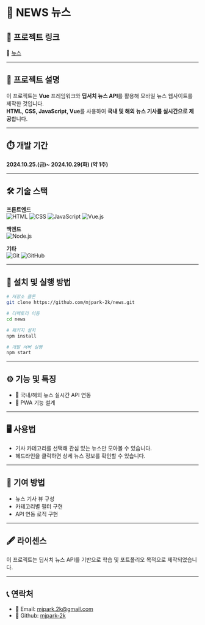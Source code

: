 # 📰 NEWS 뉴스

## 🌱 프로젝트 링크  
🔗 [ 뉴스 ](https://github.com/mjaprk-2k/news)

---

## 📄 프로젝트 설명  
이 프로젝트는 **Vue** 프레임워크와 **딥서치 뉴스 API**를 활용해 모바일 뉴스 웹사이트를 제작한 것입니다.  
**HTML, CSS, JavaScript, Vue**를 사용하여 **국내 및 해외 뉴스 기사를 실시간으로 제공**합니다.  

---

## ⏱️ 개발 기간
**2024.10.25.(금)~ 2024.10.29(화) (약 1주)**

---

## 🛠️ 기술 스택
**프론트엔드**  
![HTML](https://img.shields.io/badge/HTML-E34F26?style=flat&logo=html5&logoColor=white)
![CSS](https://img.shields.io/badge/CSS-1572B6?style=flat&logo=css3&logoColor=white)
![JavaScript](https://img.shields.io/badge/JavaScript-F7DF1E?style=flat&logo=javascript&logoColor=black)
![Vue.js](https://img.shields.io/badge/Vue.js-4FC08D?style=flat&logo=vue.js&logoColor=white)

**백엔드**  
![Node.js](https://img.shields.io/badge/Node.js-339933?style=flat&logo=nodedotjs&logoColor=white)

**기타**  
![Git](https://img.shields.io/badge/Git-F05032?style=flat&logo=git&logoColor=white)
![GitHub](https://img.shields.io/badge/GitHub-181717?style=flat&logo=github&logoColor=white)

---

## 💾 설치 및 실행 방법

```bash
# 저장소 클론
git clone https://github.com/mjpark-2k/news.git

# 디렉토리 이동
cd news

# 패키지 설치
npm install

# 개발 서버 실행
npm start
```

---

## ⚙️ 기능 및 특징
- 📰 국내/해외 뉴스 실시간 API 연동  
- 🧭 PWA 기능 설계  

---

## 🖥️ 사용법
- 기사 카테고리를 선택해 관심 있는 뉴스만 모아볼 수 있습니다.  
- 헤드라인을 클릭하면 상세 뉴스 정보를 확인할 수 있습니다.

---

## 🔬 기여 방법
- 뉴스 기사 뷰 구성  
- 카테고리별 필터 구현  
- API 연동 로직 구현  

---

## 🖋️ 라이센스
이 프로젝트는 딥서치 뉴스 API를 기반으로 학습 및 포트폴리오 목적으로 제작되었습니다.

---

## 📞 연락처
- 📧 Email: mjpark.2k@gmail.com
- 📒 Github: [ mjpark-2k ](https://github.com/mjpark-2k)
